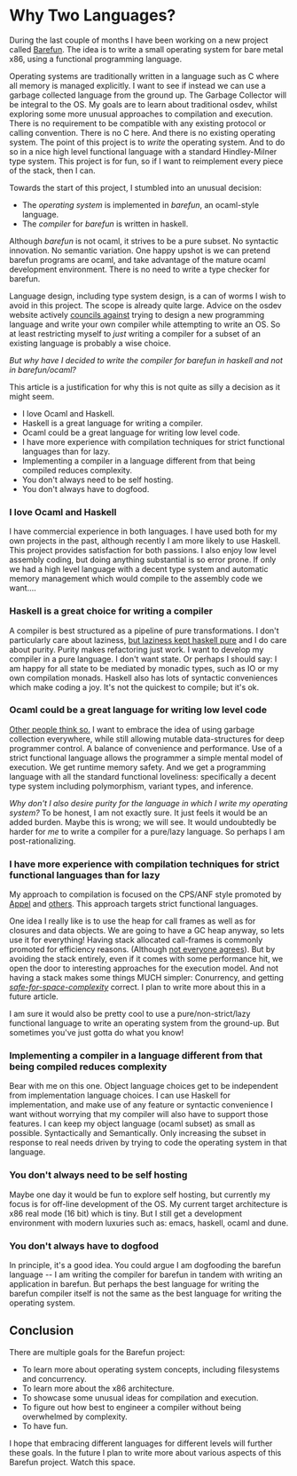 
# Why Two Languages?

During the last couple of months I have been working on a new project called
[Barefun](https://github.com/Nick-Chapman/barefun). The idea is to write a small operating system for bare metal x86, using a functional programming language.

Operating systems are traditionally written in a language such as C where all memory is managed explicitly. I want to see if instead we can use a garbage collected language from the ground up. The Garbage Collector will be integral to the OS. My goals are to learn about traditional osdev, whilst exploring some more unusual approaches to compilation and execution. There is no requirement to be compatible with any existing protocol or calling convention. There is no C here. And there is no existing operating system. The point of this project is to _write_ the operating system. And to do so in a nice high level functional language with a standard Hindley-Milner type system. This project is for fun, so if I want to reimplement every piece of the stack, then I can.

Towards the start of this project, I stumbled into an unusual decision:

- The _operating system_ is implemented in _barefun_, an ocaml-style language.
- The _compiler_ for _barefun_ is written in haskell.

Although _barefun_ is not ocaml, it strives to be a pure subset. No syntactic innovation. No semantic variation. One happy upshot is we can pretend barefun programs are ocaml, and take advantage of the mature ocaml development environment. There is no need to write a type checker for barefun.

Language design, including type system design, is a can of worms I wish to avoid in this project. The scope is already quite large. Advice on the osdev website actively [councils against](https://wiki.osdev.org/Alta_Lang)
trying to design a new programming language and write your own compiler while attempting to write an OS.
So at least restricting myself to _just_ writing a compiler for a subset of an existing language is probably a wise choice.

_But why have I decided to write the compiler for barefun in haskell and not in barefun/ocaml?_

This article is a justification for why this is not quite as silly a decision as it might seem.

- I love Ocaml and Haskell.
- Haskell is a great language for writing a compiler.
- Ocaml could be a great language for writing low level code.
- I have more experience with compilation techniques for strict functional languages than for lazy.
- Implementing a compiler in a language different from that being compiled reduces complexity.
- You don't always need to be self hosting.
- You don't always have to dogfood.

### I love Ocaml and Haskell

I have commercial experience in both languages. I have used both for my own projects in the past, although recently I am more likely to use Haskell. This project provides satisfaction for both passions. I also enjoy low level assembly coding, but doing anything substantial is so error prone. If only we had a high level language with a decent type system and automatic memory management which would compile to the assembly code we want....


### Haskell is a great choice for writing a compiler

A compiler is best structured as a pipeline of pure transformations. I don't particularly care about laziness,
[but laziness kept haskell pure](https://stackoverflow.com/questions/31477074/how-lazy-evaluation-forced-haskell-to-be-pure)
and I do care about purity. Purity makes refactoring just work. I want to develop my compiler in a pure language. I don't want state. Or perhaps I should say: I am happy for all state to be mediated by monadic types, such as IO or my own compilation monads. Haskell also has lots of syntactic conveniences which make coding a joy. It's not the quickest to compile; but it's ok.

### Ocaml could be a great language for writing low level code

[Other people think so.](https://mirage.io/)
I want to embrace the idea of using garbage collection everywhere, while still allowing mutable data-structures for deep programmer control. A balance of convenience and performance. Use of a strict functional language allows the programmer a simple mental model of execution. We get runtime memory safety. And we get a programming language with all the standard functional loveliness: specifically a decent type system including polymorphism, variant types, and inference.

_Why don't I also desire purity for the language in which I write my operating system?_ To be honest, I am not exactly sure. It just feels it would be an added burden. Maybe this is wrong; we will see. It would undoubtedly be harder for _me_ to write a compiler for a pure/lazy language. So perhaps I am post-rationalizing.

### I have more experience with compilation techniques for strict functional languages than for lazy

My approach to compilation is focused on the CPS/ANF style promoted by
[Appel](https://www.goodreads.com/book/show/2079575.Compiling_with_Continuations)
and [others](https://news.ycombinator.com/item?id=40192579).
This approach targets strict functional languages.

One idea I really like is to use the heap for call frames as well as for closures and data objects. We are going to have a GC heap anyway, so lets use it for everything! Having stack allocated call-frames is commonly promoted for efficiency reasons. (Although [not everyone agrees](https://www.cs.princeton.edu/~appel/papers/45.pdf)). But by avoiding the stack entirely, even if it comes with some performance hit, we open the door to interesting approaches for the execution model. And not having a stack makes some things MUCH simpler:
Conurrency, and getting [_safe-for-space-complexity_](https://flint.cs.yale.edu/flint/publications/escc.html)
correct. I plan to write more about this in a future article.

I am sure it would also be pretty cool to use a pure/non-strict/lazy functional language to write an operating system from the ground-up. But sometimes you've just gotta do what you know!

### Implementing a compiler in a language different from that being compiled reduces complexity

Bear with me on this one. Object language choices get to be independent from implementation language choices. I can use Haskell for implementation, and make use of any feature or syntactic convenience I want without worrying that my compiler will also have to support those features. I can keep my object language (ocaml subset) as small as possible. Syntactically and Semantically. Only increasing the subset in response to real needs driven by trying to code the operating system in that language.

### You don't always need to be self hosting

Maybe one day it would be fun to explore self hosting, but currently my focus is for off-line development of the OS. My current target architecture is x86 real mode (16 bit) which is tiny. But I still get a development environment with modern luxuries such as: emacs, haskell, ocaml and dune.

### You don't always have to dogfood

In principle, it's a good idea. You could argue I am dogfooding the barefun language -- I am writing the compiler for barefun in tandem with writing an application in barefun. But perhaps the best language for writing the barefun compiler itself is not the same as the best language for writing the operating system.

## Conclusion

There are multiple goals for the Barefun project:

- To learn more about operating system concepts, including filesystems and concurrency.
- To learn more about the x86 architecture.
- To showcase some unusual ideas for compilation and execution.
- To figure out how best to engineer a compiler without being overwhelmed by complexity.
- To have fun.

I hope that embracing different languages for different levels will further these goals.
In the future I plan to write more about various aspects of this Barefun project. Watch this space.
